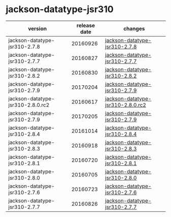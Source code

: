 # jackson-datatype-jsr310	


|version|release date|changes|
|---|---|---|
|jackson-datatype-jsr310-2.7.8|20160926|[jackson-datatype-jsr310-2.7.8](./jackson-datatype-jsr310-2.7.8-20160926.md)|
|jackson-datatype-jsr310-2.7.7|20160827|[jackson-datatype-jsr310-2.7.7](./jackson-datatype-jsr310-2.7.7-20160827.md)|
|jackson-datatype-jsr310-2.8.2|20160830|[jackson-datatype-jsr310-2.8.2](./jackson-datatype-jsr310-2.8.2-20160830.md)|
|jackson-datatype-jsr310-2.7.9|20170204|[jackson-datatype-jsr310-2.7.9](./jackson-datatype-jsr310-2.7.9-20170204.md)|
|jackson-datatype-jsr310-2.8.0.rc2|20160617|[jackson-datatype-jsr310-2.8.0.rc2](./jackson-datatype-jsr310-2.8.0.rc2-20160617.md)|
|jackson-datatype-jsr310-2.7.9|20170205|[jackson-datatype-jsr310-2.7.9](./jackson-datatype-jsr310-2.7.9-20170205.md)|
|jackson-datatype-jsr310-2.8.4|20161014|[jackson-datatype-jsr310-2.8.4](./jackson-datatype-jsr310-2.8.4-20161014.md)|
|jackson-datatype-jsr310-2.8.3|20160918|[jackson-datatype-jsr310-2.8.3](./jackson-datatype-jsr310-2.8.3-20160918.md)|
|jackson-datatype-jsr310-2.8.1|20160720|[jackson-datatype-jsr310-2.8.1](./jackson-datatype-jsr310-2.8.1-20160720.md)|
|jackson-datatype-jsr310-2.8.0|20160705|[jackson-datatype-jsr310-2.8.0](./jackson-datatype-jsr310-2.8.0-20160705.md)|
|jackson-datatype-jsr310-2.7.6|20160723|[jackson-datatype-jsr310-2.7.6](./jackson-datatype-jsr310-2.7.6-20160723.md)|
|jackson-datatype-jsr310-2.7.7|20160826|[jackson-datatype-jsr310-2.7.7](./jackson-datatype-jsr310-2.7.7-20160826.md)|
